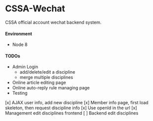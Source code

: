 # CSSA-Wechat
CSSA official account wechat backend system.

#### Environment
- Node 8

#### TODOs
- Admin Login
    - add/delete/edit a discipline
    - merge multiple disciplines
- Online article editing page
- Online auto-reply rule managing page
- Testing

[x] AJAX user info, add new discipline
[x] Member info page, first load skeleton, then request discipline info
[x] Use openId in the url
[x] Management edit disciplines frontend
[ ] Backend edit disciplines